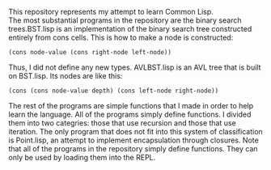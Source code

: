 This repository represents my attempt to learn Common Lisp.  
The most substantial programs in the repository are the binary search
trees.BST.lisp is an implementation of the binary search tree constructed 
entirely from cons cells.  This is how to make a node is constructed:

 
    (cons node-value (cons right-node left-node))

Thus, I did not define any new types.  AVLBST.lisp is an AVL tree that is built on BST.lisp.  Its nodes are like this: 


    (cons (cons node-value depth) (cons left-node right-node))

The rest of the programs are simple functions that I made in order to help
learn the language.  All of the programs simply define functions.  I divided 
them into two categries: those that use recursion and those that use iteration.
The only program that does not fit into this system of classification is Point.lisp,
an attempt to implement encapsulation through closures.
Note that all of the programs in the repository simply define functions. 
They can only be used by loading them into the REPL.
